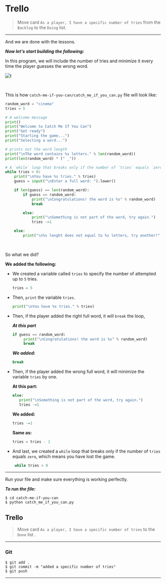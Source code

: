 ﻿# Trello
> Move card  `As a player, I have a specific number of tries`  from the  `Backlog`  to the  `Doing`  list.

----------

And we are done with the lessons. 

***Now let's start building the following:***

In this program, we will include the number of tries and minimize it every time the player guesses the wrong word.

![t](https://i.ibb.co/hc48zrf/t.gif)


<br>

This is how `catch-me-if-you-can/catch_me_if_you_can.py` file will look like:


```python
random_word = "cinema"
tries = 5

# A welcome message
print()
print("Welcome to Catch Me If You Can")
print("Get ready")
print("Starting the game...")
print("Selecting a word...")

# prints out the word length
print("\nThe word contains %s letters." % len(random_word))
print(len(random_word) * (" _"))

# A `while` loop that breaks only if the number of `tries` equals `zero`
while tries > 0:
    print("\nYou have %s tries." % tries)
    guess = input("\nEnter a full word: ").lower()

    if len(guess) == len(random_word):
        if guess == random_word:
            print("\nCongratulations! the word is %s" % random_word)
            break

        else:
            print("\nSomething is not part of the word, try again.")
            tries -=1

    else:
        print("\n%s lenght does not equal to %s letters, try another!" % (guess,len(random_word)))

```
<br>

So what we did?


 **We added the following:**

 - We created a variable called `tries` to specify the number of attempted up to `5` tries.
    ```python
    tries = 5
    ```

 - Then, `print` the variable `tries`.
    ```python
    print("\nYou have %s tries." % tries)
      ```
- Then, if the player added the right full word, it will `break` the loop,

    ***At this part***
   ```python
   if guess == random_word:
        print("\nCongratulations! the word is %s" % random_word)
        break
   ```
   ***We added:***
   ```python
   break
   ```
 
 - Then, if the player added the wrong full word, it will minimize the variable `tries` by one.
 
    **At this part:**
    ```python
    else:
       print("\nSomething is not part of the word, try again.")
       tries -=1
    ```
    **We added:**
    ```python
    tries -=1
    ```
    **Same as:**
    ```python
    tries = tries - 1
    ```
 - And last, we created a `while` loop that breaks only if the number of `tries` equals `zero`, which means you have lost the game.
   ```python
    while tries > 0
    ```
---
Run your file and make sure everything is working perfectly.

***To run the file:***

    $ cd catch-me-if-you-can
    $ python catch_me_if_you_can.py
   
   
   
## Trello

> Move card  `As a player, I have a specific number of tries`   to the `Done`  list .
> 
----------

### Git


```
$ git add .
$ git commit -m "added a specific number of tries"
$ git push
```

----------


